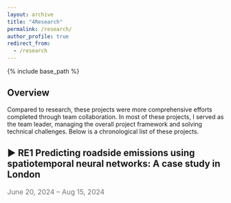 ```yaml
---
layout: archive
title: "4Research"
permalink: /research/
author_profile: true
redirect_from:
  - /research
---
```


{% include base_path %}

## **Overview**
<p>
Compared to research, these projects were more comprehensive efforts completed through team collaboration. In most of these projects, I served as the team leader, managing the overall project framework and solving technical challenges. Below is a chronological list of these projects.
</p>

<!-- 研究项目标题 -->
<h2 class="toggle-header" style="cursor: pointer;">
  <span class="toggle-icon">▶</span><strong> RE1 Predicting roadside emissions using spatiotemporal neural networks: A case study in London</strong>
</h2>
<p style="color: #757575; font-size: 16px;">June 20, 2024 – Aug 15, 2024</p>
<div class="toggle-content" style="display: none;">
  <!-- 关键词部分 -->
  <p><strong>Key words:</strong> road emission prediction, spatiotemporal modeling, graph attention network</p>

  <!-- 父容器 -->
  <div class="content-wrapper" style="display: flex; max-height: 400px; align-items: flex-start;">
    <div id="researchCarousel" class="carousel slide" data-ride="carousel" style="flex-basis: 50%; max-height: 400px">
      <ol class="carousel-indicators">
        <li data-target="#researchCarousel" data-slide-to="0" class="active"></li>
        <li data-target="#researchCarousel" data-slide-to="1"></li>
        <li data-target="#researchCarousel" data-slide-to="2"></li>
      </ol>
      <div class="carousel-inner">
        <div class="carousel-item active">
          <img src="/images/research_1/img_1.png" class="d-block mx-auto" alt="Research Image 1">
          <div class="carousel-caption d-none d-md-block">
            <h5>The air pollutant monitoring stations in London</h5>
          </div>
        </div>
        <div class="carousel-item">
          <img src="/images/research_1/img_2.png" class="d-block mx-auto" alt="Research Image 2">
          <div class="carousel-caption d-none d-md-block">
            <h5>The time series of NO2 concentration at stations</h5>
          </div>
        </div>
        <div class="carousel-item">
          <img src="/images/research_1/img_3.png" class="d-block mx-auto" alt="Research Image 3" style="margin-top: 50px;">
          <!--  style="object-fit: contain; width: 100%; height: auto;" -->
          <div class="carousel-caption d-none d-md-block">
            <h5>Monitoring station graphs with different distance thresholds</h5>
          </div>
        </div>
        <div class="carousel-item">
          <img src="/images/research_1/img_4.png" class="d-block mx-auto" alt="Research Image 4" style="margin-top: 50px;">
          <!--  style="object-fit: contain; width: 100%; height: auto;" -->
          <div class="carousel-caption d-none d-md-block">
            <h5>Performance metrics in terms of time granularities</h5>
          </div>
        </div>
        <div class="carousel-item">
          <img src="/images/research_1/img_5.png" class="d-block mx-auto" alt="Research Image 5" style="margin-top: 50px;">
          <!--  style="object-fit: contain; width: 100%; height: auto;" -->
          <div class="carousel-caption d-none d-md-block">
            <h5>Emission prediction fit curves and the actual time series</h5>
          </div>
        </div>
      </div>
      <!-- Controls -->
      <a class="carousel-control-prev" href="#researchCarousel" role="button" data-slide="prev">
        <span class="carousel-control-prev-icon" aria-hidden="true"></span>
        <span class="sr-only">Previous</span>
      </a>
      <a class="carousel-control-next" href="#researchCarousel" role="button" data-slide="next">
        <span class="carousel-control-next-icon" aria-hidden="true"></span>
        <span class="sr-only">Next</span>
      </a>
    </div>
    <!-- 摘要部分 -->
    <div class="research-summary" style="flex-basis: 50%; max-height: 400px; overflow-y: auto; padding: 10px; margin-left: 20px;">
      <p>London's heavy traffic with road emissions significantly impacts air quality, which becomes being a major concern. This study predicts future NO<sub>2</sub> concentrations based on spatiotemporal data around citywide monitoring stations.</p>
      <p><strong>Key contributions</strong></p>
      <ul>
        <li>Compiled a comprehensive spatiotemporal feature set with traffic characteristics (e.g., road conditions, network structure, traffic volume), providing valuable insights for transportation policy.</li>
        <li>Incorporated pollutant dispersion knowledge to build a spatiotemporal dynamic graph of monitoring stations, enhancing accuracy.</li>
        <li>Developed a hybrid model combining Graph Neural Networks and LSTM, capturing complex spatiotemporal dependencies of road emissions.</li>
      </ul>

      <p>Experiments on hourly air pollutant data from London's roadside stations, sourced from the <a href="https://www.londonair.org.uk/london/asp/publicdetails.asp" target="_blank" style="color: #757575;">London Air Quality Network (LAQN)</a>, validate the model. Results show a 12.5% accuracy improvement with the graph attention mechanism and extended forecast horizon to 12 hours using the LSTM encoder-decoder, outperforming baselines, especially in long-term (9-12h) predictions.</p>
    </div>
  </div>
</div>
<link rel="stylesheet" href="https://cdnjs.cloudflare.com/ajax/libs/font-awesome/5.15.4/css/all.min.css">
<p style="margin-top: 30px; margin-bottom: 0;">Preprint forthcoming on arXiv. Code available on <a href="https://github.com/your-repo-link" target="_blank"><i class="fab fa-github"></i> GitHub</a>.</p>
<!-- 分隔线 -->
<hr style="border: none; height: 0.5px; background-color: #757575; margin-top: 10px; margin-bottom: 10px;">




<!-- 研究项目标题 -->
<h2 class="toggle-header" style="cursor: pointer;">
  <span class="toggle-icon">▶</span><strong> RE2 Investigating the impact of London's Ultra Low Emission Zone on electric vehicle adoption</strong>
</h2>
<p style="color: #757575; font-size: 16px;">May 20, 2024 – June 15, 2024</p>
<div class="toggle-content" style="display: none;">
<!-- 关键词部分 -->
  <p><strong>Keywords:</strong> road emission prediction, spatiotemporal data modeling, graph attention network</p>

  <!-- 父容器 -->
  <div class="content-wrapper" style="display: flex; max-height: 400px; align-items: flex-start;">
    <div id="researchCarousel" class="carousel slide" data-ride="carousel" style="flex-basis: 50%; max-height: 400px">
      <ol class="carousel-indicators">
        <li data-target="#researchCarousel" data-slide-to="0" class="active"></li>
        <li data-target="#researchCarousel" data-slide-to="1"></li>
        <li data-target="#researchCarousel" data-slide-to="2"></li>
      </ol>
      <div class="carousel-inner">
        <div class="carousel-item active">
          <img src="/images/research_1/img_1.png" class="d-block mx-auto" alt="Research Image 1">
          <div class="carousel-caption d-none d-md-block">
            <h5>The distribution of Monitoring stations in London</h5>
          </div>
        </div>
        <div class="carousel-item">
          <img src="/images/research_1/img_2.png" class="d-block mx-auto" alt="Research Image 2">
          <div class="carousel-caption d-none d-md-block">
            <h5>The time series of NO2 concentration at stations</h5>
          </div>
        </div>
        <div class="carousel-item">
          <img src="/images/research_1/img_3.png" class="d-block mx-auto" alt="Research Image 3" style="margin-top: 50px;">
          <!--  style="object-fit: contain; width: 100%; height: auto;" -->
          <div class="carousel-caption d-none d-md-block">
            <h5>Monitoring station graphs with different distance thresholds</h5>
          </div>
        </div>
      </div>
      <!-- Controls -->
      <a class="carousel-control-prev" href="#researchCarousel" role="button" data-slide="prev">
        <span class="carousel-control-prev-icon" aria-hidden="true"></span>
        <span class="sr-only">Previous</span>
      </a>
      <a class="carousel-control-next" href="#researchCarousel" role="button" data-slide="next">
        <span class="carousel-control-next-icon" aria-hidden="true"></span>
        <span class="sr-only">Next</span>
      </a>
    </div>
    <!-- 摘要部分 -->
    <div class="research-summary" style="flex-basis: 50%; max-height: 400px; overflow-y: auto; padding: 10px; margin-left: 20px;">
      <p>London's heavy traffic with road emissions significantly impacts air quality, which becomes being a major concern. This study predicts future NO<sub>2</sub> concentrations based on spatiotemporal data around citywide monitoring stations.</p>
      <p><strong>Key contributions</strong></p>
      <ul>
        <li>Compiled a comprehensive spatiotemporal feature set with traffic characteristics additionally providing valuable insights for transportation policy.</li>
        <li>Incorporated pollutant dispersion knowledge to build a spatiotemporal dynamic graph of monitoring stations, enhancing accuracy.</li>
        <li>Developed a hybrid model combining Graph Neural Networks and LSTM, capturing complex spatiotemporal dependencies of road emissions.</li>
      </ul>

      <p>Experiments on hourly air pollutant data from London's roadside stations, sourced from the <a href="https://www.londonair.org.uk/london/asp/publicdetails.asp" target="_blank" style="color: #757575;">London Air Quality Network (LAQN)</a>, validate the model. Results show a 12.5% accuracy improvement with the graph attention mechanism and extended forecast horizon to 12 hours using the LSTM encoder-decoder, outperforming baselines, especially in long-term (9-12h) predictions.</p>
    </div>
  </div>
  <p style="margin-top: 35px; margin-bottom: 0;"><strong>Honor:</strong> Distinction in course <a href="https://www.lse.ac.uk/resources/calendar2023-2024/courseGuides/GY/2023_GY460.htm"> GY460 Techniques of Spatial Economic Analysis</a></p>
</div>
<!-- 分隔线 -->
<link rel="stylesheet" href="https://cdnjs.cloudflare.com/ajax/libs/font-awesome/5.15.4/css/all.min.css">
<p>
  <a href="/files/research_2/Sample_of_work_EN.pdf" target="_blank">
    <i class="fas fa-file-pdf"></i> Sample of Work
  </a>
<p style="margin-top: 30px; margin-bottom: 0;"></p>
<hr style="border: none; height: 0.5px; background-color: #757575; margin-top: 10px; margin-bottom: 10px;">



<!-- 研究项目标题 -->
<!-- <h2 class="toggle-header" style="cursor: pointer;">
  <span class="toggle-icon">▶</span><strong> RE3 Study on multi-scale spatiotemporal impact mechanism in nighttime economy: A case in Nanjing, China</strong>
</h2>
<p style="color: #757575; font-size: 16px;">Jan 20, 2023 – May 15, 2023</p>
<div class="toggle-content" style="display: none;">
  <!-- 关键词部分 -->
  <!-- <p><strong>Keywords:</strong> road emission prediction, spatiotemporal data modeling, graph attention network</p> -->

<h2 class="toggle-header" style="cursor: pointer;">
  <span class="toggle-icon">▶</span><strong> RE4 Spatio-temporal evolution of urban low-carbon competitiveness in the Yangtze River Delta from 2000 to 2020</strong>
</h2>
<p style="color: #757575; font-size: 16px;">Oct 01, 2021 – Nov 15, 2022</p>
<div class="toggle-content" style="display: none;">
  <!-- <p style="color: #757575; font-size: 16px;">June 20, 2024 – Aug 15, 2022</p> -->
  <!-- 关键词部分 -->
  <p><strong>Keywords:</strong> Yangtze river delta; low-carbon competitiveness; grey correlation TOPSIS; exploratory spatiotemporal data analysis</p>

  <!-- 父容器 -->
  <div class="content-wrapper" style="display: flex; max-height: 400px; align-items: flex-start;">
    <div id="researchCarouse2" class="carousel slide" data-ride="carousel" style="flex-basis: 50%; max-height: 400px">
      <ol class="carousel-indicators">
        <li data-target="#researchCarouse2" data-slide-to="0" class="active"></li>
        <li data-target="#researchCarouse2" data-slide-to="1"></li>
        <li data-target="#researchCarouse2" data-slide-to="2"></li>
        <li data-target="#researchCarouse2" data-slide-to="3"></li>
      </ol>
      <div class="carousel-inner">
        <div class="carousel-item active">
          <img src="/images/research_4/img_1.png" class="d-block mx-auto" alt="Research Image 1"
          style="margin-top: 20px;">
          <div class="carousel-caption d-none d-md-block">
            <h5 >Research framework</h5>
          </div>
          <!-- 放大按钮 -->
          <!-- <button class="enlarge-btn" onclick="openModal('/images/research_1/img_1.png')">🔍</button> -->
        </div>
        <!-- 放大按钮 -->
        <!-- <button class="enlarge-btn" onclick="openModal('/images/research_1/img_1.png')">🔍</button> -->
        <div class="carousel-item">
          <div class="d-block w-100" style="height: 500px;">
            <img src="/images/research_4/img_3.png" class="d-block mx-auto" alt="Research Image 1"
            style="margin-top: 20px;">
          </div>
          <div class="carousel-caption d-none d-md-block">
            <h5 style="font-size: 12px;">Spatiotemporal evolution of urban low-carbon competitiveness</h5>
          </div>
           <!-- 放大按钮 -->
          <!-- <button class="enlarge-btn" onclick="openModal('/images/research_1/img_1.png')">🔍</button> -->
        </div>
        <div class="carousel-item">
          <div class="d-block w-100" style="height: 500px;">
            <img src="/images/research_4/img_4.png" class="d-block mx-auto" alt="Research Image 1"
            style="margin-top: 20px;">
          </div>
          <div class="carousel-caption d-none d-md-block">
            <h5>Spatiotemporal evolution types of low-carbon competitiveness</h5>
          </div>
           <!-- 放大按钮 -->
          <!-- <button class="enlarge-btn" onclick="openModal('/images/research_1/img_1.png')">🔍</button> -->
        </div>
        <div class="carousel-item">
          <div class="d-block w-100" style="height: 500px;">
            <img src="/images/research_4/img_5.png" class="d-block mx-auto" alt="Research Image 1"
            style="margin-top: 20px;">
          </div>
          <div class="carousel-caption d-none d-md-block">
            <h5>Impact mechanism of urban low-carbon competitiveness</h5>
          </div>
           <!-- 放大按钮 -->
          <!-- <button class="enlarge-btn" onclick="openModal('/images/research_1/img_1.png')">🔍</button> -->
        </div>
      </div>
      <!-- Controls -->
      <a class="carousel-control-prev" href="#researchCarouse2" role="button" data-slide="prev">
        <span class="carousel-control-prev-icon" aria-hidden="true"></span>
        <span class="sr-only">Previous</span>
      </a>
      <a class="carousel-control-next" href="#researchCarouse2" role="button" data-slide="next">
        <span class="carousel-control-next-icon" aria-hidden="true"></span>
        <span class="sr-only">Next</span>
      </a>
    </div>
    <!-- 轮播图放大模态框 HTML -->
    <!-- <div id="imageModal" class="modal">
      <span class="close" onclick="closeModal()">&times;</span>
      <img class="modal-content" id="modalImg">
    </div> -->
    <!-- 摘要部分 -->
    <div class="research-summary" style="flex-basis: 50%; max-height: 400px; overflow-y: auto; padding: 10px; margin-left: 20px;">
      <p>To achieve carbon peaking and carbon neutrality goals, it is necessary to recognize the spatiotemporal evolution patterns of urban low-carbon competitiveness at a regional scale. This study focuses on the low-carbon competitiveness of 41 cities in the Yangtze River Delta from 2000 to 2020.</p>
      <p><strong>Key contributions</strong></p>
      <ul>
        <li>Developed a comprehensive index system for evaluating urban low-carbon competitiveness, consisting of three dimensions: carbon emissions, socio-economic factors, and low-carbon technologies and policies.</li>

        <li>Analyzed the time-series evolution of low-carbon competitiveness using the TOPSIS grey relational analysis method and identified spatial patterns with LISA time path and space-time transition models.</li>

        <li>Classified the 41 cities into 7 spatiotemporal evolution types to reveal different spatial characteristics of low-carbon competitiveness.</li>
      </ul>

      <p>The study shows significant changes in low-carbon competitiveness in the Yangtze River Delta over 20 years, with Shanghai ranking highest and Anhui Province lowest. The spatial correlation of carbon emissions varied greatly, while socio-economic factors were weaker. 81.1% of cities exhibited path dependence in their spatiotemporal evolution.</p>
    </div>
  </div>
<!-- </div> -->
  <link rel="stylesheet" href="https://cdnjs.cloudflare.com/ajax/libs/font-awesome/5.15.4/css/all.min.css">
  <p style="margin-top: 35px; margin-bottom: 0;"><strong>Honor:</strong> Excellent Reporting Award in the 3rd National Symposium on Regional Ecology; Accepted by the journal <i>Geographical Research</i>.</p>
</div>
<!-- 引入 Font Awesome 的 CDN，用于加载 PDF 图标 -->
<link rel="stylesheet" href="https://cdnjs.cloudflare.com/ajax/libs/font-awesome/5.15.4/css/all.min.css">
<p>Sample of Work &nbsp;(
  <a href="/files/research_4/Sample_of_work_ZH.pdf" target="_blank">
    <i class="fas fa-file-pdf"></i> ZH
  </a>
  &nbsp;&nbsp; 
  <a href="/files/research_4/Sample_of_work_EN.pdf" target="_blank">
    <i class="fas fa-file-pdf"></i> EN
  </a>)
</p>
<!-- 分隔线 -->
<hr style="border: none; height: 0.5px; background-color: #757575; margin-top: 10px; margin-bottom: 10px;">